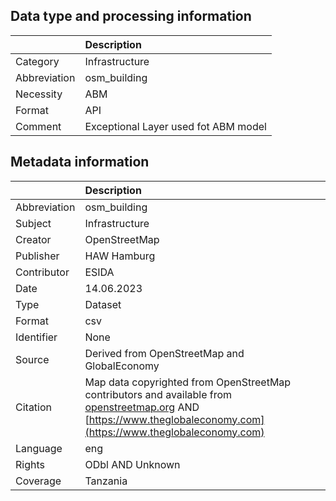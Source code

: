 ## Data type and processing information 

|              | Description                          |
|:-------------|:-------------------------------------|
| Category     | Infrastructure                       |
| Abbreviation | osm_building                         |
| Necessity    | ABM                                  |
| Format       | API                                  |
| Comment      | Exceptional Layer used fot ABM model |

## Metadata information 

|              | Description                                                                                                                                                                             |
|:-------------|:----------------------------------------------------------------------------------------------------------------------------------------------------------------------------------------|
| Abbreviation | osm_building                                                                                                                                                                            |
| Subject      | Infrastructure                                                                                                                                                                          |
| Creator      | OpenStreetMap                                                                                                                                                                           |
| Publisher    | HAW Hamburg                                                                                                                                                                             |
| Contributor  | ESIDA                                                                                                                                                                                   |
| Date         | 14.06.2023                                                                                                                                                                              |
| Type         | Dataset                                                                                                                                                                                 |
| Format       | csv                                                                                                                                                                                     |
| Identifier   | None                                                                                                                                                                                    |
| Source       | Derived from OpenStreetMap and GlobalEconomy                                                                                                                                            |
| Citation     | Map data copyrighted from OpenStreetMap contributors and available from [openstreetmap.org](openstreetmap.org) AND [https://www.theglobaleconomy.com](https://www.theglobaleconomy.com) |
| Language     | eng                                                                                                                                                                                     |
| Rights       | ODbl AND Unknown                                                                                                                                                                        |
| Coverage     | Tanzania                                                                                                                                                                                |